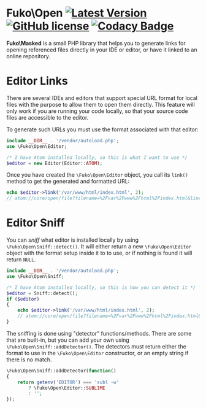 # Fuko\\Open [![Latest Version](http://img.shields.io/packagist/v/fuko-php/open.svg)](https://packagist.org/packages/fuko-php/open) [![GitHub license](https://img.shields.io/github/license/fuko-php/open.svg)](https://github.com/fuko-php/open/blob/master/LICENSE) [![Codacy Badge](https://app.codacy.com/project/badge/Grade/7e26c25549cc40d99be82b76c95f2f6d)](https://www.codacy.com/gh/fuko-php/open/dashboard?utm_source=github.com&amp;utm_medium=referral&amp;utm_content=fuko-php/open&amp;utm_campaign=Badge_Grade)

**Fuko\\Masked** is a small PHP library that helps you to generate links for
opening referenced files directly in your IDE or editor, or have it linked to
an online repository.

# Editor Links

There are several IDEs and editors that support special URL format for local
files with the purpose to allow them to open them directly. This feature will
only work if you are running your code locally, so that your source code files
are accessible to the editor.

To generate such URLs you must use the format associated with that editor:
```php
include __DIR__ . '/vendor/autoload.php';
use \Fuko\Open\Editor;

/* I have Atom installed locally, so this is what I want to use */
$editor = new Editor(Editor::ATOM);
```
Once you have created the `\Fuko\Open\Editor` object, you call its `link()` method
to get the generated and formatted URL:
```php
echo $editor->link('/var/www/html/index.html', 2);
// atom://core/open/file?filename=%2Fvar%2Fwww%2Fhtml%2Findex.html&line=2
```

# Editor Sniff

You can *sniff* what editor is installed locally by using `\Fuko\Open\Sniff::detect()`. It
will either return a new `\Fuko\Open\Editor` object with the format setup inside it to to
use, or if nothing is found it will return `NULL`.

```php
include __DIR__ . '/vendor/autoload.php';
use \Fuko\Open\Sniff;

/* I have Atom installed locally, so this is how you can detect it */
$editor = Sniff::detect();
if ($editor)
{
	echo $editor->link('/var/www/html/index.html', 2);
	// atom://core/open/file?filename=%2Fvar%2Fwww%2Fhtml%2Findex.html&line=2
}
```

The sniffing is done using "detector" functions/methods. There are some that are built-in,
but you can add your own using `\Fuko\Open\Sniff::addDetector()`. The detectors must
return either the format to use in the `\Fuko\Open\Editor` constructor, or an empty string if
there is no match.

```php
\Fuko\Open\Sniff::addDetector(function()
{
	return getenv('EDITOR') === 'subl -w'
		? \Fuko\Open\Editor::SUBLIME
		: '';
});
```
